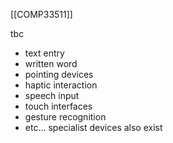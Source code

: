 [[COMP33511]]

tbc
- text entry
- written word
- pointing devices
- haptic interaction
- speech input
- touch interfaces
- gesture recognition
- etc... specialist devices also exist
